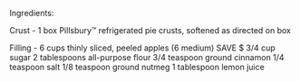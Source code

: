 Ingredients:

Crust - 
1 box Pillsbury™ refrigerated pie crusts, softened as directed on box

Filling - 
6 cups thinly sliced, peeled apples (6 medium) SAVE $
3/4 cup sugar
2 tablespoons all-purpose flour
3/4 teaspoon ground cinnamon
1/4 teaspoon salt
1/8 teaspoon ground nutmeg
1 tablespoon lemon juice